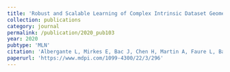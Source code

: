 ```yaml
---
title: 'Robust and Scalable Learning of Complex Intrinsic Dataset Geometry via ElPiGraph'
collection: publications
category: journal
permalink: /publication/2020_pub103
year: 2020
pubtype: 'MLN'
citation: 'Albergante L, Mirkes E, Bac J, Chen H, Martin A, Faure L, Barillot E, Pinello L, Gorban A, Zinovyev A. <a href="https://www.mdpi.com/1099-4300/22/3/296">Robust and Scalable Learning of Complex Intrinsic Dataset Geometry via ElPiGraph.</a> Entropy (Basel). 2020. 22(3):296'
paperurl: 'https://www.mdpi.com/1099-4300/22/3/296'
---
```


